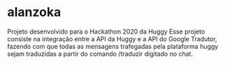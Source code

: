 # alanzoka
Projeto desenvolvido para o Hackathon 2020 da Huggy
Esse projeto consiste na integração entre a API da Huggy e a API do Google Tradutor, fazendo com que todas as mensagens trafegadas pela plataforma huggy sejam traduzidas a partir
do comando /traduzir digitado no chat. 
